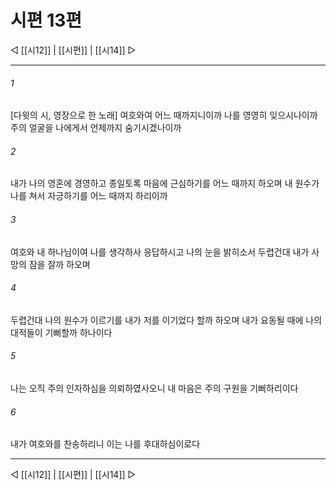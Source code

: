 ﻿# 시편 13편

◁ [[시12]] | [[시편]] | [[시14]] ▷
***

###### 1
[다윗의 시, 영장으로 한 노래] 여호와여 어느 때까지니이까 나를 영영히 잊으시나이까 주의 얼굴을 나에게서 언제까지 숨기시겠나이까

###### 2
내가 나의 영혼에 경영하고 종일토록 마음에 근심하기를 어느 때까지 하오며 내 원수가 나를 쳐서 자긍하기를 어느 때까지 하리이까

###### 3
여호와 내 하나님이여 나를 생각하사 응답하시고 나의 눈을 밝히소서 두렵건대 내가 사망의 잠을 잘까 하오며

###### 4
두렵건대 나의 원수가 이르기를 내가 저를 이기었다 할까 하오며 내가 요동될 때에 나의 대적들이 기뻐할까 하나이다

###### 5
나는 오직 주의 인자하심을 의뢰하였사오니 내 마음은 주의 구원을 기뻐하리이다

###### 6
내가 여호와를 찬송하리니 이는 나를 후대하심이로다


***
◁ [[시12]] | [[시편]] | [[시14]] ▷